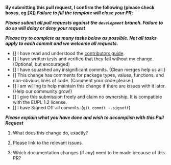 **By submitting this pull request, I confirm the following (please check boxes, eg [X]) _Failure to fill the template will close your PR_:**

***Please submit all pull requests against the `development` branch. Failure to do so will delay or deny your request***

***Please try to complete as many tasks below as possible. Not all tasks apply to each commit and we welcome all requests.***

- [] I have read and understood the [contributors guide](https://github.com/pi-hole/pi-hole/blob/master/CONTRIBUTING.md).
- [] I have written tests and verified that they fail without my change. (Optional, but encouraged)
- [] I have squashed any insignificant commits. (Clean merges help us all.)
- [] This change has comments for package types, values, functions, and non-obvious lines of code. (Comment your code please.)
- [] I am willing to help maintain this change if there are issues with it later. (Help our community grow!)
- [] I give this submission freely and claim no ownership. It is compatible with the EUPL 1.2 license.
- [] I have Signed Off all commits. (`git commit --signoff`)

***Please explain what you have done and wish to accomplish with this Pull Request***

1. What does this change do, exactly?

2. Please link to the relevant issues.

3. Which documentation changes (if any) need to be made because of this PR?
